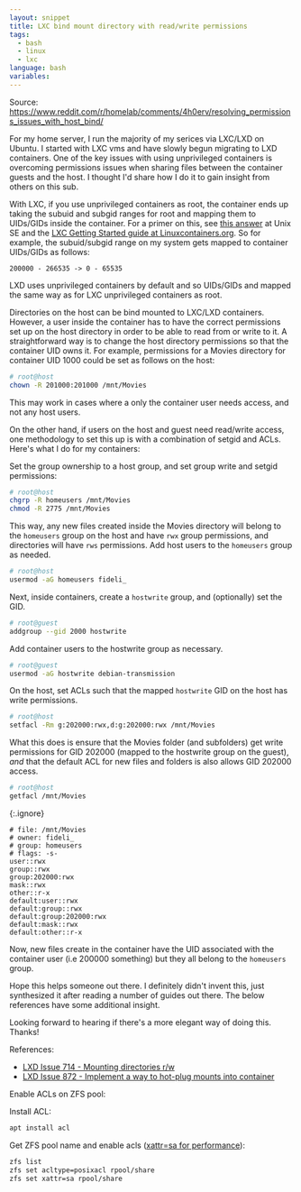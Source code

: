 ```yaml
---
layout: snippet
title: LXC bind mount directory with read/write permissions
tags:
  - bash
  - linux
  - lxc
language: bash
variables:
---
```


Source: <https://www.reddit.com/r/homelab/comments/4h0erv/resolving_permissions_issues_with_host_bind/>

For my home server, I run the majority of my serices via LXC/LXD on Ubuntu. I started with LXC vms and have slowly begun migrating to LXD containers. One of the key issues with using unprivileged containers is overcoming permissions issues when sharing files between the container guests and the host. I thought I'd share how I do it to gain insight from others on this sub.

With LXC, if you use unprivileged containers as root, the container ends up taking the subuid and subgid ranges for root and mapping them to UIDs/GIDs inside the container. For a primer on this, see [this answer](https://unix.stackexchange.com/a/177031) at Unix SE and the [LXC Getting Started guide at Linuxcontainers.org](https://linuxcontainers.org/lxc/getting-started/). So for example, the subuid/subgid range on my system gets mapped to container UIDs/GIDs as follows:

```
200000 - 266535 -> 0 - 65535
```

LXD uses unprivileged containers by default and so UIDs/GIDs and mapped the same way as for LXC unprivileged containers as root.

Directories on the host can be bind mounted to LXC/LXD containers. However, a user inside the container has to have the correct permissions set up on the host directory in order to be able to read from or write to it. A straightforward way is to change the host directory permissions so that the container UID owns it. For example, permissions for a Movies directory for container UID 1000 could be set as follows on the host:

```bash
# root@host
chown -R 201000:201000 /mnt/Movies
```

This may work in cases where a only the container user needs access, and not any host users.

On the other hand, if users on the host and guest need read/write access, one methodology to set this up is with a combination of setgid and ACLs. Here's what I do for my containers:

Set the group ownership to a host group, and set group write and setgid permissions:

```bash
# root@host
chgrp -R homeusers /mnt/Movies
chmod -R 2775 /mnt/Movies
```

This way, any new files created inside the Movies directory will belong to the `homeusers` group on the host and have `rwx` group permissions, and directories will have `rws` permissions. Add host users to the `homeusers` group as needed.

```bash
# root@host
usermod -aG homeusers fideli_
```

Next, inside containers, create a `hostwrite` group, and (optionally) set the GID.

```bash
# root@guest
addgroup --gid 2000 hostwrite
```

Add container users to the hostwrite group as necessary.

```bash
# root@guest
usermod -aG hostwrite debian-transmission
```

On the host, set ACLs such that the mapped `hostwrite` GID on the host has write permissions.

```bash
# root@host
setfacl -Rm g:202000:rwx,d:g:202000:rwx /mnt/Movies
```

What this does is ensure that the Movies folder (and subfolders) get write permissions for GID 202000 (mapped to the hostwrite group on the guest), *and* that the default ACL for new files and folders is also allows GID 202000 access.

```bash
# root@host
getfacl /mnt/Movies
```
{:.ignore}
```plain
# file: /mnt/Movies
# owner: fideli_
# group: homeusers
# flags: -s-
user::rwx
group::rwx
group:202000:rwx
mask::rwx
other::r-x
default:user::rwx
default:group::rwx
default:group:202000:rwx
default:mask::rwx
default:other::r-x
```

Now, new files create in the container have the UID associated with the container user (i.e 200000 something) but they all belong to the `homeusers` group.

Hope this helps someone out there. I definitely didn't invent this, just synthesized it after reading a number of guides out there. The below references have some additional insight.

Looking forward to hearing if there's a more elegant way of doing this. Thanks!

References:

* [LXD Issue 714 - Mounting directories r/w](https://github.com/lxc/lxd/issues/714)
* [LXD Issue 872 - Implement a way to hot-plug mounts into container](https://github.com/lxc/lxd/issues/872)

Enable ACLs on ZFS pool:

Install ACL:

```bash
apt install acl
```

Get ZFS pool name and enable acls ([xattr=sa for performance](https://github.com/openzfs/zfs/issues/170#issuecomment-27348094)):

```bash
zfs list
zfs set acltype=posixacl rpool/share
zfs set xattr=sa rpool/share
```